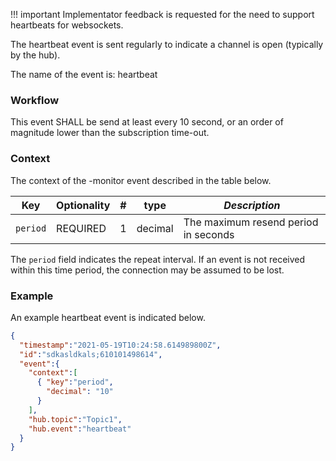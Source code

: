 <!-- ## heartbeat -->

!!! important Implementator feedback is requested for the need to support heartbeats for websockets.


The heartbeat event is sent regularly to indicate a channel is open (typically by the hub).

The name of the event is: heartbeat

### Workflow
This event SHALL be send at least every 10 second, or an order of magnitude lower than the subscription time-out.

### Context
The context of the -monitor event described in the table below.

| Key       | Optionality   | #   | type      | *Description*       |
|-----------|:--------------|-----|-----------|---------------------|
| `period` | REQUIRED      | 1   | decimal   | The maximum resend period in seconds |

The `period` field indicates the repeat interval. If an event is not received within this time period, the connection may be assumed to be lost.

### Example

An example heartbeat event is indicated below.

````json
{
  "timestamp":"2021-05-19T10:24:58.614989800Z",
  "id":"sdkasldkals;610101498614",
  "event":{
    "context":[
      { "key":"period",
        "decimal": "10"
      }
    ],
    "hub.topic":"Topic1",
    "hub.event":"heartbeat"
  }
}
